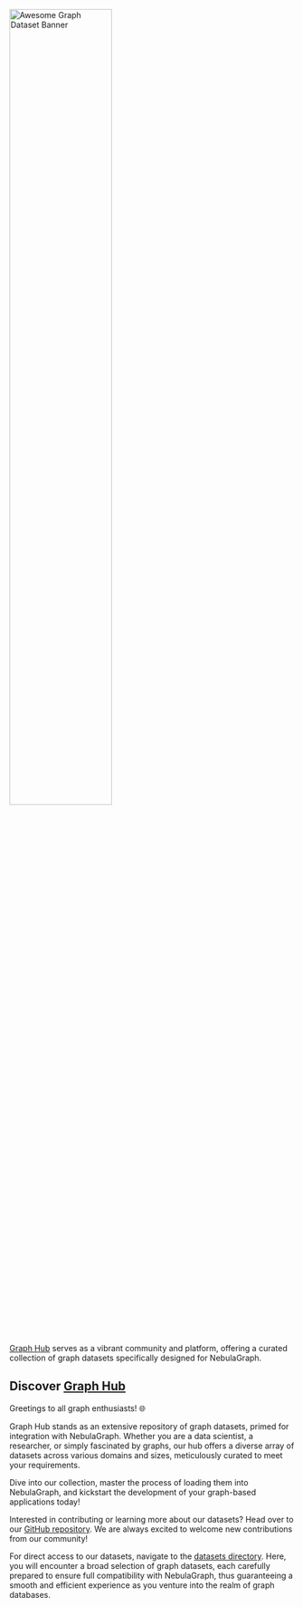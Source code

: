 <a href="https://graph-hub.siwei.io"><img src="https://github.com/wey-gu/awesome-graph-dataset/assets/1651790/2f7f5c79-ff36-4fb7-9a41-bd36932f7a32" alt="Awesome Graph Dataset Banner" width="60%"></a>

[Graph Hub](https://graph-hub.siwei.io) serves as a vibrant community and platform, offering a curated collection of graph datasets specifically designed for NebulaGraph.

## Discover [Graph Hub](https://graph-hub.siwei.io)

Greetings to all graph enthusiasts! 🌐

Graph Hub stands as an extensive repository of graph datasets, primed for integration with NebulaGraph. Whether you are a data scientist, a researcher, or simply fascinated by graphs, our hub offers a diverse array of datasets across various domains and sizes, meticulously curated to meet your requirements.

Dive into our collection, master the process of loading them into NebulaGraph, and kickstart the development of your graph-based applications today!

Interested in contributing or learning more about our datasets? Head over to our [GitHub repository](https://github.com/wey-gu/awesome-graph-dataset). We are always excited to welcome new contributions from our community!

For direct access to our datasets, navigate to the [datasets directory](datasets/index.md). Here, you will encounter a broad selection of graph datasets, each carefully prepared to ensure full compatibility with NebulaGraph, thus guaranteeing a smooth and efficient experience as you venture into the realm of graph databases.
